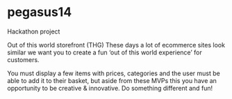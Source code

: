 # pegasus14
Hackathon project


Out of this world storefront (THG)
These days a lot of ecommerce sites look similar we want you to create a fun ‘out of this world experience’ for customers.

You must display a few items with prices, categories and the user must be able to add it to their basket, but aside from these MVPs this you have an opportunity to be creative & innovative. Do something different and fun!